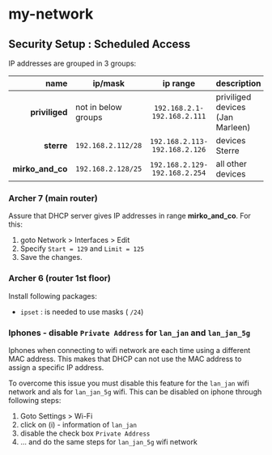 # my-network

## Security Setup :  Scheduled Access

IP addresses are grouped in 3 groups:

| name | ip/mask | ip range | description |
|--:|---|:---:|--|
| **priviliged** | not in below groups | `192.168.2.1-192.168.2.111` | priviliged devices (Jan Marleen) |
| **sterre** | `192.168.2.112/28`  | `192.168.2.113-192.168.2.126` | devices Sterre |
| **mirko_and_co** | `192.168.2.128/25` | `192.168.2.129-192.168.2.254` | all other devices |

### Archer 7 (main router)

Assure that DHCP server gives IP addresses in range **mirko_and_co**.
For this:

1. goto Network > Interfaces > Edit
2. Specify `Start = 129` and `Limit = 125`
3. Save the changes.

### Archer 6 (router 1st floor)

Install following packages:

* `ipset` : is needed to use masks ( `/24`)


### Iphones - disable `Private Address` for `lan_jan` and `lan_jan_5g`

Iphones when connecting to wifi network are each time using a different MAC address.  This makes that DHCP can not use the MAC address to assign a specific IP address.

To overcome this issue you must disable this feature for the `lan_jan` wifi network and als for `lan_jan_5g` wifi.
This can be disabled on iphone through following steps:

1. Goto Settings > Wi-Fi
2. click on (i) - information of `lan_jan`
3. disable the check box `Private Address`
4. ... and do the same steps for `lan_jan_5g` wifi network
